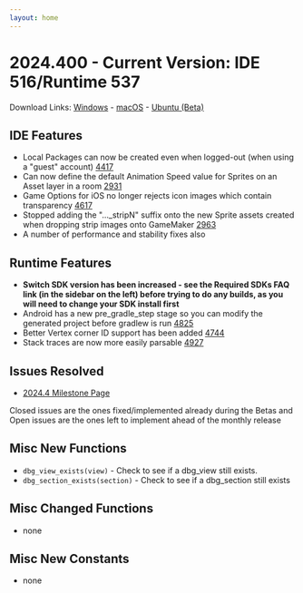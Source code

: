 ```yaml
---
layout: home
---
```

# 2024.400 - Current Version: IDE 516/Runtime 537

Download Links: [Windows](https://gms.yoyogames.com/GameMaker-Installer-2024.400.0.516.exe) - [macOS](https://gms.yoyogames.com/GameMaker-2024.400.0.516.pkg) -  [Ubuntu (Beta)](https://gms.yoyogames.com/GameMaker-Beta-2024.400.0.516.deb)


## IDE Features
- Local Packages can now be created even when logged-out (when using a "guest" account) [4417](https://github.com/YoYoGames/GameMaker-Bugs/issues/4417)
- Can now define the default Animation Speed value for Sprites on an Asset layer in a room [2931](https://github.com/YoYoGames/GameMaker-Bugs/issues/2831)
- Game Options for iOS no longer rejects icon images which contain transparency [4617](https://github.com/YoYoGames/GameMaker-Bugs/issues/4617)
- Stopped adding the "..._stripN" suffix onto the new Sprite assets created when dropping strip images onto GameMaker [2963](https://github.com/YoYoGames/GameMaker-Bugs/issues/2963)
- A number of performance and stability fixes also

## Runtime Features
- **Switch SDK version has been increased - see the Required SDKs FAQ link (in the sidebar on the left) before trying to do any builds, as you will need to change your SDK install first**
- Android has a new pre_gradle_step stage so you can modify the generated project before gradlew is run [4825](https://github.com/YoYoGames/GameMaker-Bugs/issues/4825)
- Better Vertex corner ID support has been added [4744](https://github.com/YoYoGames/GameMaker-Bugs/issues/4744)
- Stack traces are now more easily parsable [4927](https://github.com/YoYoGames/GameMaker-Bugs/issues/4927)

## Issues Resolved
- [2024.4 Milestone Page ](https://github.com/YoYoGames/GameMaker-Bugs/milestone/10?closed=1)

Closed issues are the ones fixed/implemented already during the Betas and Open issues are the ones left to implement ahead of the monthly release

## Misc New Functions

- `dbg_view_exists(view)` - Check to see if a dbg_view still exists.
- `dbg_section_exists(section)` - Check to see if a dbg_section still exists


## Misc Changed Functions
- none

## Misc New Constants
- none

